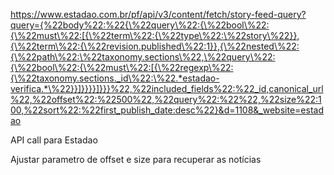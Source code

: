 https://www.estadao.com.br/pf/api/v3/content/fetch/story-feed-query?query={%22body%22:%22{\%22query\%22:{\%22bool\%22:{\%22must\%22:[{\%22term\%22:{\%22type\%22:\%22story\%22}},{\%22term\%22:{\%22revision.published\%22:1}},{\%22nested\%22:{\%22path\%22:\%22taxonomy.sections\%22,\%22query\%22:{\%22bool\%22:{\%22must\%22:[{\%22regexp\%22:{\%22taxonomy.sections._id\%22:\%22.*estadao-verifica.*\%22}}]}}}}]}}}%22,%22included_fields%22:%22_id,canonical_url%22,%22offset%22:%22500%22,%22query%22:%22%22,%22size%22:100,%22sort%22:%22first_publish_date:desc%22}&d=1108&_website=estadao

API call para Estadao

Ajustar parametro de offset e size para recuperar as notícias